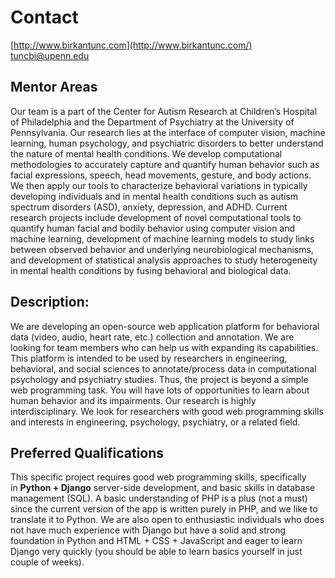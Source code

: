 # Contact
[http://www.birkantunc.com](http://www.birkantunc.com/)
tuncbi@upenn.edu
## Mentor Areas

Our team is a part of the Center for Autism Research at Children’s Hospital of Philadelphia and the Department of Psychiatry at the University of Pennsylvania. Our research lies at the interface of computer vision, machine learning, human psychology, and psychiatric disorders to better understand the nature of mental health conditions. We develop computational methodologies to accurately capture and quantify human behavior such as facial expressions, speech, head movements, gesture, and body actions. We then apply our tools to characterize behavioral variations in typically developing individuals and in mental health conditions such as autism spectrum disorders (ASD), anxiety, depression, and ADHD. Current research projects include development of novel computational tools to quantify human facial and bodily behavior using computer vision and machine learning, development of machine learning models to study links between observed behavior and underlying neurobiological mechanisms, and development of statistical analysis approaches to study heterogeneity in mental health conditions by fusing behavioral and biological data.

## Description:

We are developing an open-source web application platform for behavioral data (video, audio, heart rate, etc.) collection and annotation. We are looking for team members who can help us with expanding its capabilities. This platform is intended to be used by researchers in engineering, behavioral, and social sciences to annotate/process data in computational psychology and psychiatry studies. Thus, the project is beyond a simple web programming task. You will have lots of opportunities to learn about human behavior and its impairments. Our research is highly interdisciplinary. We look for researchers with good web programming skills and interests in engineering, psychology, psychiatry, or a related field.

## Preferred Qualifications

This specific project requires good web programming skills, specifically in **Python + Django** server-side development, and basic skills in database management (SQL). A basic understanding of PHP is a plus (not a must) since the current version of the app is written purely in PHP, and we like to translate it to Python. We are also open to enthusiastic individuals who does not have much experience with Django but have a solid and strong foundation in Python and HTML + CSS + JavaScript and eager to learn Django very quickly (you should be able to learn basics yourself in just couple of weeks).